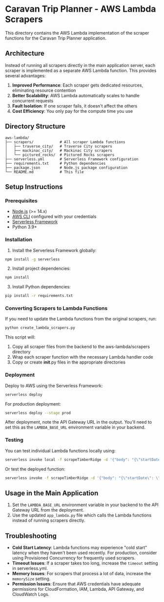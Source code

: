 # Caravan Trip Planner - AWS Lambda Scrapers

This directory contains the AWS Lambda implementation of the scraper functions for the Caravan Trip Planner application.

## Architecture

Instead of running all scrapers directly in the main application server, each scraper is implemented as a separate AWS Lambda function. This provides several advantages:

1. **Improved Performance**: Each scraper gets dedicated resources, eliminating resource contention
2. **Better Scalability**: AWS Lambda automatically scales to handle concurrent requests
3. **Fault Isolation**: If one scraper fails, it doesn't affect the others
4. **Cost Efficiency**: You only pay for the compute time you use

## Directory Structure

```
aws-lambda/
├── scrapers/            # All scraper Lambda functions
│   ├── traverse_city/   # Traverse City scrapers
│   ├── mackinac_city/   # Mackinac City scrapers
│   └── pictured_rocks/  # Pictured Rocks scrapers
├── serverless.yml       # Serverless Framework configuration
├── requirements.txt     # Python dependencies
├── package.json         # Node.js package configuration
└── README.md            # This file
```

## Setup Instructions

### Prerequisites

- [Node.js](https://nodejs.org/) (>= 14.x)
- [AWS CLI](https://aws.amazon.com/cli/) configured with your credentials
- [Serverless Framework](https://www.serverless.com/)
- Python 3.9+

### Installation

1. Install the Serverless Framework globally:

```bash
npm install -g serverless
```

2. Install project dependencies:

```bash
npm install
```

3. Install Python dependencies:

```bash
pip install -r requirements.txt
```

### Converting Scrapers to Lambda Functions

If you need to update the Lambda functions from the original scrapers, run:

```bash
python create_lambda_scrapers.py
```

This script will:

1. Copy all scraper files from the backend to the aws-lambda/scrapers directory
2. Wrap each scraper function with the necessary Lambda handler code
3. Copy or create **init**.py files in the appropriate directories

### Deployment

Deploy to AWS using the Serverless Framework:

```bash
serverless deploy
```

For production deployment:

```bash
serverless deploy --stage prod
```

After deployment, note the API Gateway URL in the output. You'll need to set this as the `LAMBDA_BASE_URL` environment variable in your backend.

### Testing

You can test individual Lambda functions locally using:

```bash
serverless invoke local -f scrapeTimberRidge -d '{"body": "{\"startDate\": \"06/29/25\", \"endDate\": \"07/02/25\", \"numAdults\": 2, \"numKids\": 0}"}'
```

Or test the deployed function:

```bash
serverless invoke -f scrapeTimberRidge -d '{"body": "{\"startDate\": \"06/29/25\", \"endDate\": \"07/02/25\", \"numAdults\": 2, \"numKids\": 0}"}'
```

## Usage in the Main Application

1. Set the `LAMBDA_BASE_URL` environment variable in your backend to the API Gateway URL from the deployment.
2. Use the updated `app_lambda.py` file which calls the Lambda functions instead of running scrapers directly.

## Troubleshooting

- **Cold Start Latency**: Lambda functions may experience "cold start" latency when they haven't been used recently. For production, consider using Provisioned Concurrency for frequently used scrapers.
- **Timeout Issues**: If a scraper takes too long, increase the `timeout` setting in serverless.yml.
- **Memory Issues**: For scrapers that process a lot of data, increase the `memorySize` setting.
- **Permission Issues**: Ensure that AWS credentials have adequate permissions for CloudFormation, IAM, Lambda, API Gateway, and CloudWatch Logs.
